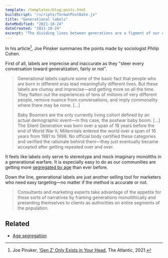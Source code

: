 ```yaml
---
template: /templates/blog-posts.html
buildScript: "/scripts/formatPostDate.js"
title: "Generational labels"
dateModified: "2021-10-24"
dateCreated: "2021-10-24"
excerpt: "The dividing lines between generations are a figment of our collective imagination."
---
```


In his article[^1], Joe Pinsker summaries the points made by sociologist Philip Cohen.

First of all, labels are imprecise and inaccurate as they "steer every conversation toward generalization, fairly or not".

> Generational labels capture some of the basic fact that people who are born in different eras lead meaningfully different lives. But these labels are clumsy and imprecise—and getting more so all the time. They flatten out the experiences of tens of millions of very different people, remove nuance from conversations, and imply commonality where there may be none. [...]
>
> Baby Boomers are the only currently living cohort defined by an actual demographic event—in this case, the postwar baby boom. [...] The Silent Generation was born over a span of 18 years before the end of World War II; Millennials entered the world over a span of 16 years from 1981 to 1996. No official body certified these categories and verified the rationale behind them—they just eventually became accepted after getting repeated over and over.

It feels like labels only serve to stereotype and mock imaginary monoliths in a generational warfare. It is especially easy to do as our communities are getting more [segregated by age](/notes/age-segregation) than ever before.

Down the line, generational labels are just another selling tool for marketers who need easy targeting—no matter if the method is accurate or not.

> Consultants and marketing experts take advantage of the appetite for these sorts of narratives by framing generations monolithically and presenting themselves to clients as authorities on entire segments of the population.

## Related

- [Age segregation](/notes/age-segregation)

[^1]: Joe Pinsker, [‘Gen Z’ Only Exists in Your Head](https://www.theatlantic.com/family/archive/2021/10/millennials-gen-z-boomers-generations-are-fake/620390/), The Atlantic, 2021.
